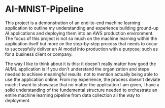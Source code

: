 # AI-MNIST-Pipeline
This project is a demonstration of an end-to-end machine learning application to outline my understanding and experience building ground-up AI applications and deploying them into an AWS production environment. The focus of this project is not so much on the machine learning within the application itself but more on the step-by-step process that needs to occur to successfully deliver an AI model into production with a purpose; such as for a business client or company.  

The way I like to think about it is this: it doesn't really matter how good the AI/ML application is if you don't understand the organization and steps needed to achieve meaningful results, not to mention actually being able to use the application online. From my experience, the process doesn't deviate much; I want to showcase that no matter the application I am given, I have a solid understanding of the fundemental structure needed to orchestrate an entire machine learning pipeline from data collection all the way to deployment.  
